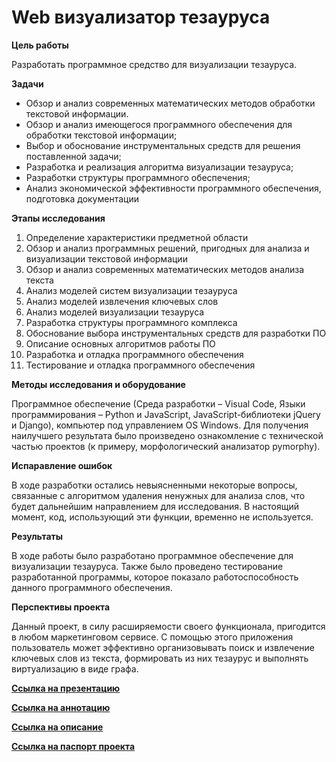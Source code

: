 # Web визуализатор тезауруса

**Цель работы** 

Разработать программное средство для визуализации тезауруса. 

**Задачи**

- Обзор и анализ современных математических методов обработки текстовой информации.
- Обзор и анализ имеющегося программного обеспечения для обработки текстовой информации;
- Выбор и обоснование инструментальных средств для решения поставленной задачи; 
- Разработка и реализация алгоритма визуализации тезауруса;
- Разработки структуры программного обеспечения;
- Анализ экономической эффективности программного обеспечения, подготовка документации

**Этапы исследования**

1) Определение характеристики предметной области
2) Обзор и анализ программных решений, пригодных для анализа и визуализации текстовой информации
3) Обзор и анализ современных математических методов анализа текста
4) Анализ моделей систем визуализации тезауруса
5) Анализ моделей извлечения ключевых слов
6) Анализ моделей визуализации тезауруса
7) Разработка структуры программного комплекса 
8) Обоснование выбора инструментальных средств для разработки ПО
9) Описание основных алгоритмов работы ПО
10) Разработка и отладка программного обеспечения
11) Тестирование и отладка программного обеспечения

**Методы исследования и оборудование**

Программное обеспечение (Среда разработки – Visual Code, Языки программирования – Python и JavaScript, JavaScript-библиотеки jQuery и Django), компьютер под управлением OS Windows. Для получения наилучшего результата было произведено ознакомление с технической частью проектов (к примеру, морфологический анализатор pymorphy).

**Испаравление ошибок**

В ходе разработки остались невыясненными некоторые вопросы, связанные с алгоритмом удаления ненужных для анализа слов, что будет дальнейшим направлением для исследования. В настоящий момент, код, использующий эти функции, временно не используется. 

**Результаты**

В ходе работы было разработано программное обеспечение для визуализации тезауруса. Также было проведено тестирование разработанной программы, которое показало работоспособность данного программного обеспечения. 

**Перспективы проекта**

Данный проект, в силу расширяемости своего функционала, пригодится в любом маркетинговом сервисе. С помощью этого приложения пользователь может эффективно организовывать поиск и извлечение ключевых слов из текста, формировать из них тезаурус и выполнять виртуализацию в виде графа.

[**Ссылка на презентацию**](/Docs/Хрулёв_Анатолий_Сергеевич_Шевцов_Владислав_Сергеевич_презентация_ИТ.pdf)

[**Ссылка на аннотацию**](/Docs/Хрулёв_Анатолий_Сергеевич_Шевцов_Владислав_Сергеевич_Аннотация_ИТ.docx)

[**Ссылка на описание**](/Docs/Хрулёв_Анатолий_Сергеевич_Шевцов_Владислав_Сергеевич_описание_ИТ.docx)

[**Ссылка на паспорт проекта**](/Docs/Хрулёв_Анатолий_Сергеевич_Шевцов_Владислав_Сергеевич_паспорт_проекта_ИТ.docx)




